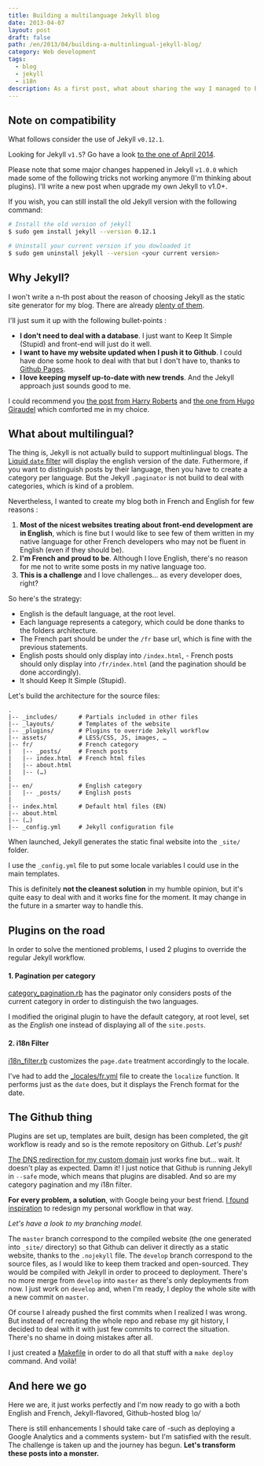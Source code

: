 ```yaml
---
title: Building a multilanguage Jekyll blog
date: 2013-04-07
layout: post
draft: false
path: /en/2013/04/building-a-multinlingual-jekyll-blog/
category: Web development
tags:
  - blog
  - jekyll
  - i18n
description: As a first post, what about sharing the way I managed to build this blog? Having a both english and french Jekyll website is not that hard, but you have to care about some crucial points.
---
```


## Note on compatibility

What follows consider the use of Jekyll `v0.12.1`.

Looking for Jekyll `v1.5`? Go have a look [to the one of April 2014](/en/2014/04/multilingual-blog-with-jekyll-1-5/).

Please note that some major changes happened in Jekyll `v1.0.0` which made some of the following tricks not working anymore (I'm thinking about plugins). I'll write a new post when upgrade my own Jekyll to v1.0+.

If you wish, you can still install the old Jekyll version with the following command:

```bash
# Install the old version of jekyll
$ sudo gem install jekyll --version 0.12.1

# Uninstall your current version if you dowloaded it
$ sudo gem uninstall jekyll --version <your current version>
```

## Why Jekyll?

I won't write a n-th post about the reason of choosing Jekyll as the static site generator for my blog. There are already [plenty of them](https://www.google.fr/search?q=moving+blog+to+jekyll).

I'll just sum it up with the following bullet-points :

* **I don't need to deal with a database**. I just want to Keep It Simple (Stupid) and front-end will just do it well.
* **I want to have my website updated when I push it to Github**. I could have done some hook to deal with that but I don't have to, thanks to [Github Pages](https://help.github.com/categories/20/articles).
* **I love keeping myself up-to-date with new trends**. And the Jekyll approach just sounds good to me.

I could recommend you [the post from Harry Roberts](http://csswizardry.com/2012/12/a-new-css-wizardry/) and [the one from Hugo Giraudel](http://hugogiraudel.com/2013/02/21/jekyll) which comforted me in my choice.

## What about multilingual?

The thing is, Jekyll is not actually build to support multinlingual blogs. The [Liquid `date` filter](http://liquid.rubyforge.org/classes/Liquid/StandardFilters.html#M000012) will display the english version of the date.
Futhermore, if you want to distinguish posts by their language, then you have to create a category per language. But the Jekyll `.paginator` is not build to deal with categories, which is kind of a problem.

Nevertheless, I wanted to create my blog both in French and English for few reasons :

1. **Most of the nicest websites treating about front-end development are in English**, which is fine but I would like to see few of them written in my native language for other French developers who may not be fluent in English (even if they should be).
2. **I'm French and proud to be**. Although I love English, there's no reason for me not to write some posts in my native language too.
3. **This is a challenge** and I love challenges… as every developer does, right?

So here's the strategy:

* English is the default language, at the root level.
* Each language represents a category, which could be done thanks to the folders architecture.
* The French part should be under the `/fr` base url, which is fine with the previous statements.
* English posts should only display into `/index.html`, - French posts should only display into `/fr/index.html` (and the pagination should be done accordingly).
* It should Keep It Simple (Stupid).

Let's build the architecture for the source files:

```
.
|-- _includes/      # Partials included in other files
|-- _layouts/       # Templates of the website
|-- _plugins/       # Plugins to override Jekyll workflow
|-- assets/         # LESS/CSS, JS, images, …
|-- fr/             # French category
|   |-- _posts/     # French posts
|   |-- index.html  # French html files
|   |-- about.html
|   |-- (…)
|
|-- en/             # English category
|   |-- _posts/     # English posts
|
|-- index.html      # Default html files (EN)
|-- about.html
|-- (…)
|-- _config.yml     # Jekyll configuration file
```

When launched, Jekyll generates the static final website into the `_site/` folder.

I use the `_config.yml` file to put some locale variables I could use in the main templates.

This is definitely **not the cleanest solution** in my humble opinion, but it's quite easy to deal with and it works fine for the moment. It may change in the future in a smarter way to handle this.

## Plugins on the road

In order to solve the mentioned problems, I used 2 plugins to override the regular Jekyll workflow.

#### 1. Pagination per category

[category_pagination.rb](https://github.com/nicoespeon/nicoespeon.github.io/blob/develop/_plugins/category_pagination.rb) has the paginator only considers posts of the current category in order to distinguish the two languages.

I modified the original plugin to have the default category, at root level, set as the _English_ one instead of displaying all of the `site.posts`.

#### 2. i18n Filter

[i18n_filter.rb](https://github.com/nicoespeon/nicoespeon.github.io/blob/develop/_plugins/i18n_filter.rb) customizes the `page.date` treatment accordingly to the locale.

I've had to add the [\_locales/fr.yml](https://github.com/nicoespeon/nicoespeon.github.io/blob/develop/_locales/fr.yml) file to create the `localize` function. It performs just as the `date` does, but it displays the French format for the date.

## The Github thing

Plugins are set up, templates are built, design has been completed, the git workflow is ready and so is the remote repository on Github. _Let's push!_

[The DNS redirection for my custom domain](https://help.github.com/articles/setting-up-a-custom-domain-with-pages) just works fine but… wait. It doesn't play as expected.
Damn it! I just notice that Github is running Jekyll in `--safe` mode, which means that plugins are disabled. And so are my category pagination and my i18n filter.

**For every problem, a solution**, with Google being your best friend. [I found inspiration](http://charliepark.org/jekyll-with-plugins/) to redesign my personal workflow in that way.

_Let's have a look to my branching model._

The `master` branch correspond to the compiled website (the one generated into `_site/` directory) so that Github can deliver it directly as a static website, thanks to the `.nojekyll` file.
The `develop` branch correspond to the source files, as I would like to keep them tracked and open-sourced. They would be compiled with Jekyll in order to proceed to deployment.
There's no more merge from `develop` into `master` as there's only deployments from now. I just work on `develop` and, when I'm ready, I deploy the whole site with a new commit on `master`.

Of course I already pushed the first commits when I realized I was wrong. But instead of recreating the whole repo and rebase my git history, I decided to deal with it with just few commits to correct the situation. There's no shame in doing mistakes after all.

I just created a [Makefile](https://github.com/nicoespeon/nicoespeon.github.io/blob/develop/Makefile) in order to do all that stuff with a `make deploy` command. And voilà!

## And here we go

Here we are, it just works perfectly and I'm now ready to go with a both English and French, Jekyll-flavored, Github-hosted blog _\o/_

There is still enhancements I should take care of -such as deploying a Google Analytics and a comments system- but I'm satisfied with the result. The challenge is taken up and the journey has begun. **Let's transform these posts into a monster.**
